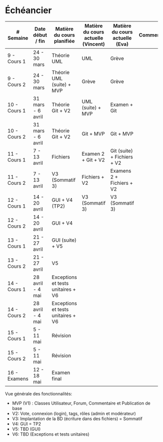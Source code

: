 # Échéancier

| # Semaine | Date début / fin  | Matière du cours planifiée | Matière du cours actuelle (Vincent) | Matière du cours actuelle (Eva) | Commentaires |
|-----------|------------------|---------------------------|-----------------------------------|---------------------------------|-------------|
| 9 - Cours 1  | 24 - 30 mars  | Théorie UML               | UML                            | Grève                          |              |
| 9 - Cours 2  | 24 - 30 mars  | Théorie UML (suite) + MVP | Grève                          | Grève                          |             |
| 10 - Cours 1 | 31 mars - 6 avril | Théorie Git + V2      | UML (suite) + MVP              | Examen + Git                   |             |
| 10 - Cours 2 | 31 mars - 6 avril | Théorie Git + V2      | Git + MVP                      | Git + MVP                      |             |
| 11 - Cours 1 | 7 - 13 avril | Fichiers                   | Examen 2 + Git + V2            | Git (suite) + Fichiers + V2    |             |
| 11 - Cours 2 | 7 - 13 avril | V3 (Sommatif 3)            | Fichiers + V2                  | Examens 2 + Fichiers + V2      |             |
| 12 - Cours 1 | 14 - 20 avril |  GUI + V4 (TP2)           | V3 (Sommatif 3)                | V3 (Sommatif 3)                |             |
| 12 - Cours 2 | 14 - 20 avril |  GUI + V4                 |                                |                                 |             |
| 13 - Cours 1 | 21 - 27 avril |  GUI (suite) + V5         |                                |                                 |             |
| 13 - Cours 2 | 21 - 27 avril |  V5                       |                                |                                 |             |
| 14 - Cours 1 | 28 avril - 4 mai |Exceptions et tests unitaires + V6|                      |                                 |             |
| 14 - Cours 2 | 28 avril - 4 mai |Exceptions et tests unitaires + V6|                      |                                 |             |
| 15 - Cours 1 | 5 - 11 mai  | Révision                     |                               |                                 |             |
| 15 - Cours 2 | 5 - 11 mai  |  Révision                    |                               |                                 |             |
| 16 - Examens | 12 - 18 mai | Examen final                 |                               |                                 |             |


Vue générale des fonctionnalités:
- MVP (V1) : Classes Utilisateur, Forum, Commentaire et Publication de base
- V2: Vote, connexion (login), tags, rôles (admin et modérateur)
- V3: Implantation de la BD (écriture dans des fichiers) = Sommatif 
- V4: GUI = TP2
- V5: TBD (GUI)
- V6: TBD (Exceptions et tests unitaires)
